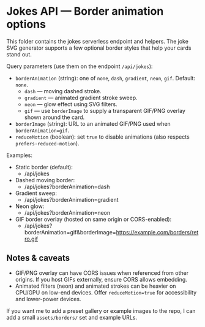 Jokes API — Border animation options
===================================

This folder contains the jokes serverless endpoint and helpers. The joke SVG generator supports a few optional border styles that help your cards stand out.

Query parameters (use them on the endpoint `/api/jokes`):

- `borderAnimation` (string): one of `none`, `dash`, `gradient`, `neon`, `gif`. Default: `none`.
  - `dash` — moving dashed stroke.
  - `gradient` — animated gradient stroke sweep.
  - `neon` — glow effect using SVG filters.
  - `gif` — use `borderImage` to supply a transparent GIF/PNG overlay shown around the card.
- `borderImage` (string): URL to an animated GIF/PNG used when `borderAnimation=gif`.
- `reduceMotion` (boolean): set `true` to disable animations (also respects `prefers-reduced-motion`).

Examples:

- Static border (default):
  - /api/jokes
- Dashed moving border:
  - /api/jokes?borderAnimation=dash
- Gradient sweep:
  - /api/jokes?borderAnimation=gradient
- Neon glow:
  - /api/jokes?borderAnimation=neon
- GIF border overlay (hosted on same origin or CORS-enabled):
  - /api/jokes?borderAnimation=gif&borderImage=https://example.com/borders/retro.gif

Notes & caveats
---------------
- GIF/PNG overlay can have CORS issues when referenced from other origins. If you host GIFs externally, ensure CORS allows embedding.
- Animated filters (neon) and animated strokes can be heavier on CPU/GPU on low-end devices. Offer `reduceMotion=true` for accessibility and lower-power devices.

If you want me to add a preset gallery or example images to the repo, I can add a small `assets/borders/` set and example URLs.
